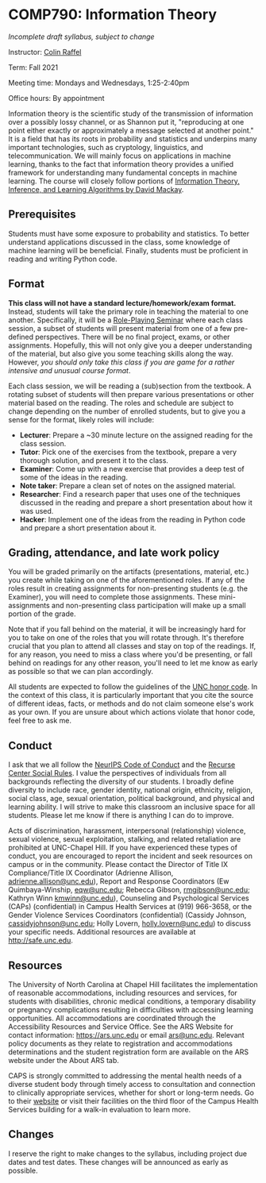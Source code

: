 # COMP790: Information Theory

*Incomplete draft syllabus, subject to change*

Instructor: [Colin Raffel](http://colinraffel.com)

Term: Fall 2021

Meeting time: Mondays and Wednesdays, 1:25-2:40pm

Office hours: By appointment

Information theory is the scientific study of the transmission of information over a possibly lossy channel, or as Shannon put it, "reproducing at one point either exactly or approximately a message selected at another point."
It is a field that has its roots in probability and statistics and underpins many important technologies, such as cryptology, linguistics, and telecommunication.
We will mainly focus on applications in machine learning, thanks to the fact that information theory provides a unified framework for understanding many fundamental concepts in machine learning.
The course will closely follow portions of [Information Theory, Inference, and Learning Algorithms by David Mackay](https://www.inference.org.uk/itprnn/book.pdf).

## Prerequisites

Students must have some exposure to probability and statistics.
To better understand applications discussed in the class, some knowledge of machine learning will be beneficial.
Finally, students must be proficient in reading and writing Python code.

## Format

**This class will not have a standard lecture/homework/exam format.**
Instead, students will take the primary role in teaching the material to one another.
Specifically, it will be a [Role-Playing Seminar](https://colinraffel.com/blog/role-playing-seminar.html) where each class session, a subset of students will present material from one of a few pre-defined perspectives.
There will be no final project, exams, or other assignments.
Hopefully, this will not only give you a deeper understanding of the material, but also give you some teaching skills along the way.
However, *you should only take this class if you are game for a rather intensive and unusual course format*.

Each class session, we will be reading a (sub)section from the textbook.
A rotating subset of students will then prepare various presentations or other material based on the reading.
The roles and schedule are subject to change depending on the number of enrolled students, but to give you a sense for the format, likely roles will include:
* **Lecturer**: Prepare a ~30 minute lecture on the assigned reading for the class session.
* **Tutor**: Pick one of the exercises from the textbook, prepare a very thorough solution, and present it to the class.
* **Examiner**: Come up with a new exercise that provides a deep test of some of the ideas in the reading.
* **Note taker**: Prepare a clean set of notes on the assigned material.
* **Researcher**: Find a research paper that uses one of the techniques discussed in the reading and prepare a short presentation about how it was used.
* **Hacker**: Implement one of the ideas from the reading in Python code and prepare a short presentation about it.

## Grading, attendance, and late work policy

You will be graded primarily on the artifacts (presentations, material, etc.) you create while taking on one of the aforementioned roles.
If any of the roles result in creating assignments for non-presenting students (e.g. the Examiner), you will need to complete those assignments.
These mini-assignments and non-presenting class participation will make up a small portion of the grade.

Note that if you fall behind on the material, it will be increasingly hard for you to take on one of the roles that you will rotate through.
It's therefore crucial that you plan to attend all classes and stay on top of the readings.
If, for any reason, you need to miss a class where you'd be presenting, or fall behind on readings for any other reason, you'll need to let me know as early as possible so that we can plan accordingly.

All students are expected to follow the guidelines of the [UNC honor code](http://honor.unc.edu).
In the context of this class, it is particularly important that you cite the source of different ideas, facts, or methods and do not claim someone else's work as your own.
If you are unsure about which actions violate that honor code, feel free to ask me.

## Conduct

I ask that we all follow the [NeurIPS Code of Conduct](https://nips.cc/public/CodeOfConduct) and the [Recurse Center Social Rules](https://www.recurse.com/social-rules).
I value the perspectives of individuals from all backgrounds reflecting the diversity of our students.
I broadly define diversity to include race, gender identity, national origin, ethnicity, religion, social class, age, sexual orientation, political background, and physical and learning ability.
I will strive to make this classroom an inclusive space for all students.
Please let me know if there is anything I can do to improve.

Acts of discrimination, harassment, interpersonal (relationship) violence, sexual violence, sexual exploitation, stalking, and related retaliation are prohibited at UNC-Chapel Hill.
If you have experienced these types of conduct, you are encouraged to report the incident and seek resources on campus or in the community.
Please contact the Director of Title IX Compliance/Title IX Coordinator (Adrienne Allison, adrienne.allison@unc.edu), Report and Response Coordinators (Ew Quimbaya-Winship, eqw@unc.edu; Rebecca Gibson, rmgibson@unc.edu; Kathryn Winn kmwinn@unc.edu), Counseling and Psychological Services (CAPs) (confidential) in Campus Health Services at (919) 966-3658, or the Gender Violence Services Coordinators (confidential) (Cassidy Johnson, cassidyjohnson@unc.edu; Holly Lovern, holly.lovern@unc.edu) to discuss your specific needs.
Additional resources are available at http://safe.unc.edu.

## Resources

The University of North Carolina at Chapel Hill facilitates the implementation of reasonable accommodations, including resources and services, for students with disabilities, chronic medical conditions, a temporary disability or pregnancy complications resulting in difficulties with accessing learning opportunities.
All accommodations are coordinated through the Accessibility Resources and Service Office. See the ARS Website for contact information: https://ars.unc.edu or email ars@unc.edu.
Relevant policy documents as they relate to registration and accommodations determinations and the student registration form are available on the ARS website under the About ARS tab.

CAPS is strongly committed to addressing the mental health needs of a diverse student body through timely access to consultation and connection to clinically appropriate services, whether for short or long-term needs. Go to their [website](https://caps.unc.edu/) or visit their facilities on the third floor of the Campus Health Services building for a walk-in evaluation to learn more.

## Changes

I reserve the right to make changes to the syllabus, including project due dates and test dates.
These changes will be announced as early as possible.
